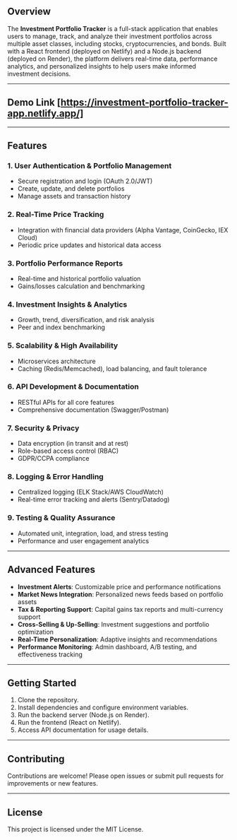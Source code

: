 ﻿## Overview

The **Investment Portfolio Tracker** is a full-stack application that enables users to manage, track, and analyze their investment portfolios across multiple asset classes, including stocks, cryptocurrencies, and bonds. Built with a React frontend (deployed on Netlify) and a Node.js backend (deployed on Render), the platform delivers real-time data, performance analytics, and personalized insights to help users make informed investment decisions.

---
## Demo Link [https://investment-portfolio-tracker-app.netlify.app/]

---
## Features

### 1. User Authentication & Portfolio Management
- Secure registration and login (OAuth 2.0/JWT)
- Create, update, and delete portfolios
- Manage assets and transaction history

### 2. Real-Time Price Tracking
- Integration with financial data providers (Alpha Vantage, CoinGecko, IEX Cloud)
- Periodic price updates and historical data access

### 3. Portfolio Performance Reports
- Real-time and historical portfolio valuation
- Gains/losses calculation and benchmarking

### 4. Investment Insights & Analytics
- Growth, trend, diversification, and risk analysis
- Peer and index benchmarking

### 5. Scalability & High Availability
- Microservices architecture
- Caching (Redis/Memcached), load balancing, and fault tolerance

### 6. API Development & Documentation
- RESTful APIs for all core features
- Comprehensive documentation (Swagger/Postman)

### 7. Security & Privacy
- Data encryption (in transit and at rest)
- Role-based access control (RBAC)
- GDPR/CCPA compliance

### 8. Logging & Error Handling
- Centralized logging (ELK Stack/AWS CloudWatch)
- Real-time error tracking and alerts (Sentry/Datadog)

### 9. Testing & Quality Assurance
- Automated unit, integration, load, and stress testing
- Performance and user engagement analytics

---

## Advanced Features

- **Investment Alerts**: Customizable price and performance notifications
- **Market News Integration**: Personalized news feeds based on portfolio assets
- **Tax & Reporting Support**: Capital gains tax reports and multi-currency support
- **Cross-Selling & Up-Selling**: Investment suggestions and portfolio optimization
- **Real-Time Personalization**: Adaptive insights and recommendations
- **Performance Monitoring**: Admin dashboard, A/B testing, and effectiveness tracking

---

## Getting Started

1. Clone the repository.
2. Install dependencies and configure environment variables.
3. Run the backend server (Node.js on Render).
4. Run the frontend (React on Netlify).
5. Access API documentation for usage details.

---

## Contributing

Contributions are welcome! Please open issues or submit pull requests for improvements or new features.

---

## License


This project is licensed under the MIT License.
